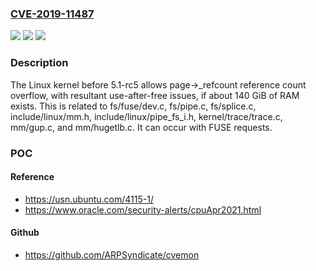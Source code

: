 ### [CVE-2019-11487](https://cve.mitre.org/cgi-bin/cvename.cgi?name=CVE-2019-11487)
![](https://img.shields.io/static/v1?label=Product&message=n%2Fa&color=blue)
![](https://img.shields.io/static/v1?label=Version&message=n%2Fa&color=blue)
![](https://img.shields.io/static/v1?label=Vulnerability&message=n%2Fa&color=brighgreen)

### Description

The Linux kernel before 5.1-rc5 allows page->_refcount reference count overflow, with resultant use-after-free issues, if about 140 GiB of RAM exists. This is related to fs/fuse/dev.c, fs/pipe.c, fs/splice.c, include/linux/mm.h, include/linux/pipe_fs_i.h, kernel/trace/trace.c, mm/gup.c, and mm/hugetlb.c. It can occur with FUSE requests.

### POC

#### Reference
- https://usn.ubuntu.com/4115-1/
- https://www.oracle.com/security-alerts/cpuApr2021.html

#### Github
- https://github.com/ARPSyndicate/cvemon

